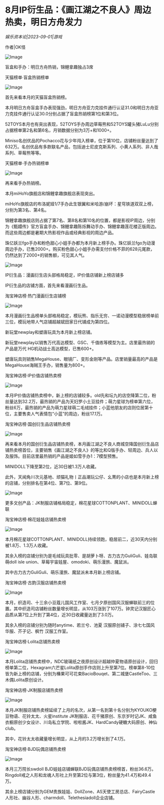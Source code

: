 # 8月IP衍生品：《画江湖之不良人》周边热卖，明日方舟发力

*娱乐资本论|2023-09-01|游戏*

作者|OK怪

![Image](https://mmbiz.qpic.cn/mmbiz_png/goS7HL0rlQFbn80IK65bKvy0kiavHHicGl2RibgIibzqhTwt8qFLSAoXCtgSxL7T9c6LdqPoysezPlxBUE1uwwEmuQ/640?wx_fmt=png&tp=wxpic&wxfrom=5&wx_lazy=1&wx_co=1)

盲盒和手办：明日方舟热销，锦鲤拿趣独占3席

天猫榜单·盲盒热销榜单

![Image](https://mmbiz.qpic.cn/sz_mmbiz_jpg/CkgDGce9CLnD1nCRFvw50lMMT2TGpxRPqWKN7a8Tsk05FQXNr097ZdkeaoGEa6fBHkXt4jTOkRUWmv3jAVGRdA/640?wx_fmt=jpeg&wxfrom=5&wx_lazy=1&wx_co=1)

首先来看本月的天猫盲盒热销榜。

本月明日方舟盲盒手办表现强劲，明日方舟亚力克挂件通行认证31.0和明日方舟亚力克挂件通行认证30.0分别占据了盲盒热销榜第1位和第3位。

52TOYS本月也有突出表现，52TOYS手办周边草莓熊和52TOYS罐头猪LuLu分别占据榜单第2名和第6名，月销数据分别为3万+和1000+。

Miniso名创优品的Pochacco花与少年闯入榜单，位于第10位，店铺粉丝量达到了632万。名创优品有多款联名产品，包括迪士尼皮克斯系列、小黄人系列、非人哉系列、草莓熊等等。

天猫榜单·手办热销榜单

![Image](https://mmbiz.qpic.cn/sz_mmbiz_jpg/CkgDGce9CLnD1nCRFvw50lMMT2TGpxRPj4Qw27JmpWpf2ovq9zEKsUzMKXFPunkgiatadUlv1cAPvHdNmPNRfSg/640?wx_fmt=jpeg&wxfrom=5&wx_lazy=1&wx_co=1)

再来看手办热销榜。

本月miHoYo旗舰店和锦鲤拿趣旗舰店表现突出。

miHoYo旗舰店的布洛妮娅1/7手办此生银翼和米哈游/崩坏：星穹铁道双双上榜，分别为第3名、第4名。

锦鲤拿趣旗舰店则占据了第7名、第8名和第10名的位置，都是影视IP周边，分别为《甄嬛传》官方盲盒手办、锦鲤拿趣陈烁舞动手办、锦鲤拿趣莲花楼正版周边。而这些周边都是暑期大热影视作品或经典影视的周边产品。

珠亿妖兰fgo手办和粉色甜心小姐手办都为本月新上榜手办。珠亿妖兰fgo为动漫周边手办，已售2000+。购买粉色甜心小姐手办需支付价格不菲的628元尾款，仍然达到了2000+的销售额，可见其人气。

![Image](https://mmbiz.qpic.cn/mmbiz_png/goS7HL0rlQFbn80IK65bKvy0kiavHHicGlbzdk5SfYyRBLdmy63OkNm4bdMibelficdBfjM85IylPYkC1gm624Ykuw/640?wx_fmt=png&tp=wxpic&wxfrom=5&wx_lazy=1&wx_co=1)

IP衍生品：漫画衍生店头部格局稳定，IP价值店铺新上榜店铺多

IP衍生品的店铺方面，首先来看漫画衍生品。

淘宝神店榜·热门漫画衍生店铺榜

![Image](https://mmbiz.qpic.cn/sz_mmbiz_jpg/CkgDGce9CLnD1nCRFvw50lMMT2TGpxRPHvqH7kcW2f7DiciabnqbxgXb5VUSktM0GFGnC19fSlXBHotJOahvW4AQ/640?wx_fmt=jpeg&wxfrom=5&wx_lazy=1&wx_co=1)

本月漫画衍生品榜单头部格局稳定，模玩熊、指乐无穷、一诺动漫模型稳居榜单前三位，模玩地带人气店铺超越斌田家日代铺成为第四位。

新玩堂newplay和塑唐玩具为本月新上榜店铺。

新玩堂newplay以销售万代高达模型、GSC、千值练等模型为主。店里最热销的产品是万代 HG机动战士高达模型，已售600+。

塑唐玩具则销售MegaHouse、眼镜厂、变形金刚等产品。店里销量最高的产品是MegaHouse海贼王手办，销售量为800+。

淘宝神店榜·IP价值店铺热卖榜

![Image](https://mmbiz.qpic.cn/sz_mmbiz_jpg/CkgDGce9CLnD1nCRFvw50lMMT2TGpxRP4cP2cxguWFUYRONcgx1ALuvTThd1kfKTFeEUPXbmhWJicnJnY63aUBg/640?wx_fmt=jpeg&wxfrom=5&wx_lazy=1&wx_co=1)

本月IP价值店铺热卖榜中，新上榜的店铺较多。old先和坛九的店空降第二位，粉丝量达到32.2万，最热销的产品为天妇罗小土豆挂件；萌力星球为榜单第六位，粉丝6万，最热销的产品为萌力星球萌二毛绒挂件；小蓝他朋友的店则位居第十位，主要售卖人气表情包“小蓝”的周边，粉丝17.1万。

淘宝神店榜·国创衍生品店铺热卖榜

![Image](https://mmbiz.qpic.cn/sz_mmbiz_jpg/CkgDGce9CLnD1nCRFvw50lMMT2TGpxRPce7NckfRukgfmVj05fGiaBbBAd0iaiawhwgOWrf0MS0icwWMttaWJM0ibMA/640?wx_fmt=jpeg&wxfrom=5&wx_lazy=1&wx_co=1)

再来看本月的国创衍生品店铺热卖榜，本月画江湖之不良人商城空降国创衍生品店铺热卖榜首位，主要销售《画江湖之不良人》的等比和Q版手办、轻周边、兵人以及服饰。目前店里最热销的产品是姬如雪手办1：7模型预售。

MINIDOLL下降至第2位，近30日被1.3万人收藏。

此外，天闻角川次元基地、顽猫礼物丨正品潮玩公仔、幺菁的小店也是本月新上榜的店铺，分别排名在第4位、第7位、第9位。

![Image](https://mmbiz.qpic.cn/mmbiz_png/goS7HL0rlQFbn80IK65bKvy0kiavHHicGlEFaKfc9xQAnFxFiaat6fSOXFA32SdibODicaRXeVwqFT6j4MbYfShDQzg/640?wx_fmt=png&tp=wxpic&wxfrom=5&wx_lazy=1&wx_co=1)

更多文创产品：JK制服店铺格局稳定，棉花星球COTTONPLANT、MINIDOLL蝉联

淘宝神店榜·棉花娃娃店铺热卖榜

![Image](https://mmbiz.qpic.cn/sz_mmbiz_png/CkgDGce9CLnD1nCRFvw50lMMT2TGpxRPAKxUtlXOBSG5mwibHbNcNuqqvNIru7MKWzkXs6cJzM0k8ichu6DxfkOw/640?wx_fmt=png&wxfrom=5&wx_lazy=1&wx_co=1)

本月棉花星球COTTONPLANT、MINIDOLL持续领跑，稳居前二，近30天内分别被1.8万、1.3万人收藏。

其余入榜的店铺分别为是毛绒玩具批零、是胡萝卜呀、古力古力GuliGuli、娃岛联萌doll isle union、草莓宇宙娃屋、omodoki、萌乐漫旅、魔鼠派。

其中古力古力GuliGuli、萌乐漫旅、魔鼠派未本月新上榜店铺。

淘宝神店榜·古韵汉服店铺热卖榜

![Image](https://mmbiz.qpic.cn/sz_mmbiz_jpg/CkgDGce9CLnD1nCRFvw50lMMT2TGpxRP3XXqJA4AQ0UZEicSsEtHUEYOic4rh3bJ1N3GsDLdIAKJ5Bz7vK3q75ow/640?wx_fmt=jpeg&wxfrom=5&wx_lazy=1&wx_co=1)

本月，织造司、十三余小豆蔻儿国风工作室、七月夕原创国风汉服蝉联前三的位置。其中织造司店铺粉丝数量增长明显，从103万涨到了107万。钟灵记汉服匠心品质从第7位上升到了第4位，近30日收藏量达到了3.0万。

其余入榜的店铺分别为随时anytime、若兰兮、池夏 汉服原创铺子、涂七七国风华服、芥子记、枫竹 汉服工作室。

淘宝神店榜·Lolita店铺热卖榜

![Image](https://mmbiz.qpic.cn/sz_mmbiz_jpg/CkgDGce9CLnD1nCRFvw50lMMT2TGpxRPeSF5PbSaEJz7eE6f1Xvyxicwb4LTsJia1olKMgp1xmt3kL5gowq00opA/640?wx_fmt=jpeg&wxfrom=5&wx_lazy=1&wx_co=1)

本月Lolita店铺热卖榜中，NDC玻璃纸之夜原创设计超越仲夏物语原创设计，回归榜单第二位，Hexagram六芒星Lolita原创手作店则上升至第7位。榜单第8-10位皆为新上榜的店铺，分别为榛果可可花束BacioBouqet、第二城堡CastleToo、三木偶Lolita原创设计。

淘宝神店榜·JK制服店铺热卖榜

![Image](https://mmbiz.qpic.cn/sz_mmbiz_jpg/CkgDGce9CLnD1nCRFvw50lMMT2TGpxRPP8F1wdp3fU2r7R8StqO0ica3ArvP8NR7wo4niazc0olKHrT75kY3ISOg/640?wx_fmt=jpeg&wxfrom=5&wx_lazy=1&wx_co=1)

本月JK制服店铺热卖榜延续了上月的名次，从第一名到第十名分别为KYOUKO梗豆物语、花铃太太、火星institute JK制服店、花千猪原创、东京岁时记JK、咸鱼衣橱原创少女设计、川岛私立学院、啦啦酱JK、HardCandy硬糖大码原创、神仙club。

其中，花铃太太收藏量增长明显，从上月的3.2万增长到了4.1万。

淘宝神店榜·BJD玩偶店铺热卖榜

![Image](https://mmbiz.qpic.cn/sz_mmbiz_jpg/CkgDGce9CLnD1nCRFvw50lMMT2TGpxRPdYTdbEP39sRWu1nSbrrpZ7wkicdApQ3L8P1DxumND4xNvcN1CGYXkKg/640?wx_fmt=jpeg&wxfrom=5&wx_lazy=1&wx_co=1)

本月三万院长swdoll BJD娃娃店铺蝉联BJD玩偶店铺热卖榜榜首，粉丝36.6万。Ringdoll戒之人形和龙魂人形社上升至第2位与第3位，粉丝量为41.4万和49.4万。

其余上榜店铺分别为GEM贵族娃娃、DollZone、AS天使工房总店、FairyCastle人形社、幽谷人形、charmdoll、Telethesiadoll企业店铺。

